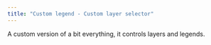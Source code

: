```yaml
---
title: "Custom legend - Custom layer selector"
---
```


A custom version of a bit everything, it controls layers and legends.
